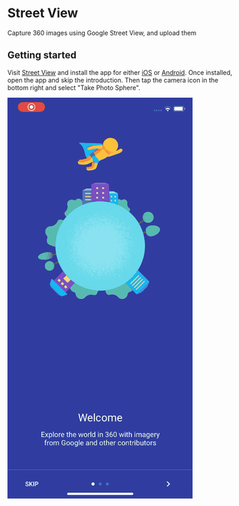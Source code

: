 # Street View

Capture 360 images using Google Street View, and upload them 

## Getting started

Visit [Street View](https://www.google.com/streetview/) and install the app for either [iOS](https://apps.apple.com/us/app/google-street-view/id904418768) or [Android](https://play.google.com/store/apps/details?id=com.google.android.street&hl=en). Once installed, open the app and skip the introduction. Then tap the camera icon in the bottom right and select "Take Photo Sphere".

![](../.gitbook/assets/streetview_01.gif)



